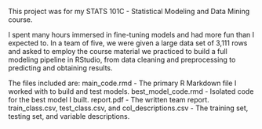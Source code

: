 This project was for my STATS 101C - Statistical Modeling and Data Mining course.

I spent many hours immersed in fine-tuning models and had more fun than I expected to. In a team of five, we were given a large data set of 3,111 rows and asked to employ the course material we practiced to build a full modeling pipeline in RStudio, from data cleaning and preprocessing to predicting and obtaining results.

The files included are:
main_code.rmd - The primary R Markdown file I worked with to build and test models.
best_model_code.rmd - Isolated code for the best model I built.
report.pdf - The written team report.
train_class.csv, test_class.csv, and col_descriptions.csv - The training set, testing set, and variable descriptions.
